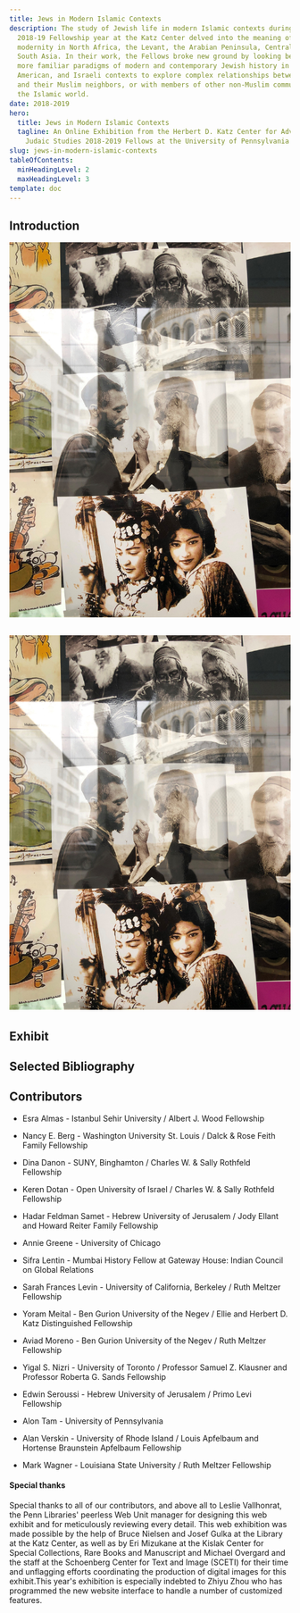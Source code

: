```yaml
---
title: Jews in Modern Islamic Contexts
description: The study of Jewish life in modern Islamic contexts during the
  2018-19 Fellowship year at the Katz Center delved into the meaning of
  modernity in North Africa, the Levant, the Arabian Peninsula, Central and
  South Asia. In their work, the Fellows broke new ground by looking beyond the
  more familiar paradigms of modern and contemporary Jewish history in European,
  American, and Israeli contexts to explore complex relationships between Jews
  and their Muslim neighbors, or with members of other non-Muslim communities in
  the Islamic world.
date: 2018-2019
hero:
  title: Jews in Modern Islamic Contexts
  tagline: An Online Exhibition from the Herbert D. Katz Center for Advanced
    Judaic Studies 2018-2019 Fellows at the University of Pennsylvania
slug: jews-in-modern-islamic-contexts
tableOfContents:
  minHeadingLevel: 2
  maxHeadingLevel: 3
template: doc
---
```

## Introduction

![](../../../../src/assets/JewsinModernIslamicContexts/nizri-collage.jpg)

## ![](/public/assets/images/JewsinModernIslamicContexts/nizri-collage.jpg)

## Exhibit

## Selected Bibliography

## Contributors

*   Esra Almas - Istanbul Sehir University / Albert J. Wood Fellowship
    
*   Nancy E. Berg - Washington University St. Louis / Dalck & Rose Feith Family Fellowship
    
*   Dina Danon - SUNY, Binghamton / Charles W. & Sally Rothfeld Fellowship
    
*   Keren Dotan - Open University of Israel / Charles W. & Sally Rothfeld Fellowship
    
*   Hadar Feldman Samet - Hebrew University of Jerusalem / Jody Ellant and Howard Reiter Family Fellowship
    
*   Annie Greene - University of Chicago
    
*   Sifra Lentin - Mumbai History Fellow at Gateway House: Indian Council on Global Relations
    
*   Sarah Frances Levin - University of California, Berkeley / Ruth Meltzer Fellowship
    
*   Yoram Meital - Ben Gurion University of the Negev / Ellie and Herbert D. Katz Distinguished Fellowship
    
*   Aviad Moreno - Ben Gurion University of the Negev / Ruth Meltzer Fellowship
    
*   Yigal S. Nizri - University of Toronto / Professor Samuel Z. Klausner and Professor Roberta G. Sands Fellowship
    
*   Edwin Seroussi - Hebrew University of Jerusalem / Primo Levi Fellowship
    
*   Alon Tam - University of Pennsylvania
    
*   Alan Verskin - University of Rhode Island / Louis Apfelbaum and Hortense Braunstein Apfelbaum Fellowship
    
*   Mark Wagner - Louisiana State University / Ruth Meltzer Fellowship
    

#### Special thanks

Special thanks to all of our contributors, and above all to Leslie Vallhonrat, the Penn Libraries' peerless Web Unit manager for designing this web exhibit and for meticulously reviewing every detail. This web exhibition was made possible by the help of Bruce Nielsen and Josef Gulka at the Library at the Katz Center, as well as by Eri Mizukane at the Kislak Center for Special Collections, Rare Books and Manuscript and Michael Overgard and the staff at the Schoenberg Center for Text and Image (SCETI) for their time and unflagging efforts coordinating the production of digital images for this exhibit.This year's exhibition is especially indebted to Zhiyu Zhou who has programmed the new website interface to handle a number of customized features.
